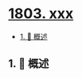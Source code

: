 # [1803. xxx](https://github.com/Tdahuyou/TNotes.leetcode/tree/main/notes/1803.%20xxx)

<!-- region:toc -->

- [1. 📝 概述](#1--概述)

<!-- endregion:toc -->

## 1. 📝 概述
